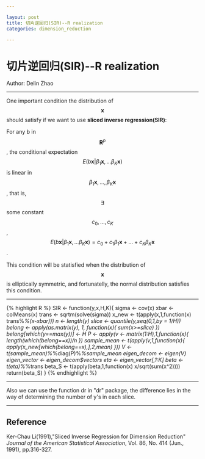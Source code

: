 ```yaml
---

layout: post
title: 切片逆回归(SIR)--R realization
categories: dimension_reduction

---
```


# 切片逆回归(SIR)--R realization

Author: Delin Zhao

---

One important condition the distribution of $$\mathbf{x}$$ should satisfy if we want to use **sliced inverse regression(SIR)**:

For any b in $$\mathbf{R}^{p}$$, the conditional expectation $$E(b\mathbf{x}|\beta_{1}\mathbf{x},...\beta_{K}\mathbf{x})$$ is linear in $$\beta_{1}\mathbf{x},...,\beta_{K}\mathbf{x}$$, that is, $$\exists$$ some constant $$c_{0},...,c_{K}$$, $$E(b\mathbf{x}|\beta_{1}\mathbf{x},...\beta_{K}\mathbf{x})=c_{0}+c_{1}\beta_{1}\mathbf{x}+...+c_{K}\beta_{K}\mathbf{x}$$.

This condition will be statisfied when the distribution of $$\mathbf{x}$$ is elliptically symmetric, and fortunatelly, the normal distribution satisfies this condition.

---

{% highlight R %}
SIR <- function(y,x,H,K){
  sigma <- cov(x)
  xbar <- colMeans(x)
  trans <- sqrtm(solve(sigma))
  x_new <- t(apply(x,1,function(x) trans%*%(x-xbar)))
  n <- length(y)
  slice <- quantile(y,seq(0,1,by = 1/H))
  belong <- apply(as.matrix(y), 1, function(x){
    sum(x>=slice)
  })
  belong[which(y==max(y))] <- H
  P <- apply(v <- matrix(1:H),1,function(x){
    length(which(belong==x))/n
  })
  sample_mean <- t(apply(v,1,function(x){
    apply(x_new[which(belong==x),],2,mean)
  }))
  V <- t(sample_mean)%*%diag(P)%*%sample_mean
  eigen_decom <- eigen(V)
  eigen_vector <- eigen_decom$vectors
  eta <- eigen_vector[,1:K]
  beta <- t(eta)%*%trans
  beta_S <- t(apply(beta,1,function(x) x/sqrt(sum(x^2))))
  return(beta_S)
}
{% endhighlight %}

---

Also we can use the function dr in "dr" package, the difference lies in the way of determining the number of y's in each slice.

---
## Reference

Ker-Chau Li(1991),"Sliced Inverse Regression for Dimension Reduction" *Journal of the American Statistical Association*, Vol. 86, No. 414 (Jun., 1991), pp.316-327.
